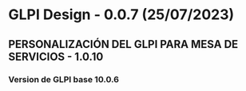 # GLPI Design - 0.0.7 (25/07/2023)
## PERSONALIZACIÓN DEL GLPI PARA MESA DE SERVICIOS - 1.0.10
### Version de GLPI base 10.0.6

